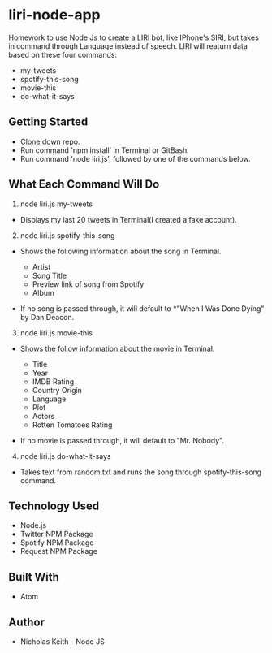# liri-node-app
Homework to use Node Js to create a LIRI bot, like IPhone's SIRI, but takes in command through Language instead of speech. LIRI will reaturn data based on these four commands:

- my-tweets
- spotify-this-song
- movie-this
- do-what-it-says

## Getting Started

- Clone down repo.
- Run command 'npm install' in Terminal or GitBash.
- Run command 'node liri.js', followed by one of the commands below.

## What Each Command Will Do

1. node liri.js my-tweets
- Displays my last 20 tweets in Terminal(I created a fake account).

2. node liri.js spotify-this-song <song name>
- Shows the following information about the song in Terminal.
  
  - Artist
  - Song Title
  - Preview link of song from Spotify
  - Album
 
 - If no song is passed through, it will default to *"When I Was Done Dying" by Dan Deacon.
 
 3. node liri.js movie-this <movie name>
 - Shows the follow information about the movie in Terminal.
    
    - Title
    - Year
    - IMDB Rating
    - Country Origin
    - Language
    - Plot
    - Actors
    - Rotten Tomatoes Rating
  - If no movie is passed through, it will default to "Mr. Nobody".
  
  4. node liri.js do-what-it-says
  - Takes text from random.txt and runs the song through spotify-this-song command.
  
  ## Technology Used
  
  - Node.js
  - Twitter NPM Package
  - Spotify NPM Package
  - Request NPM Package
  
  ## Built With
  
  - Atom
  
  ## Author
  
  - Nicholas Keith - Node JS
